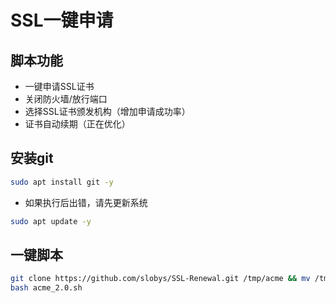 # SSL一键申请
## 脚本功能
* 一键申请SSL证书  
* 关闭防火墙/放行端口  
* 选择SSL证书颁发机构（增加申请成功率）  
* 证书自动续期（正在优化）  

## 安装git
```bash
sudo apt install git -y
```
* 如果执行后出错，请先更新系统
```bash
sudo apt update -y
```
## 一键脚本
```bash
git clone https://github.com/slobys/SSL-Renewal.git /tmp/acme && mv /tmp/acme/* /root
bash acme_2.0.sh
```
